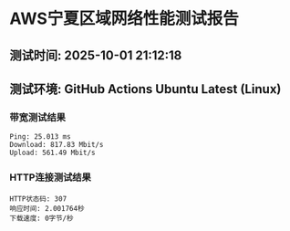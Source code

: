 # AWS宁夏区域网络性能测试报告
## 测试时间: 2025-10-01 21:12:18
## 测试环境: GitHub Actions Ubuntu Latest (Linux)

### 带宽测试结果
```
Ping: 25.013 ms
Download: 817.83 Mbit/s
Upload: 561.49 Mbit/s
```

### HTTP连接测试结果
```
HTTP状态码: 307
响应时间: 2.001764秒
下载速度: 0字节/秒
```

